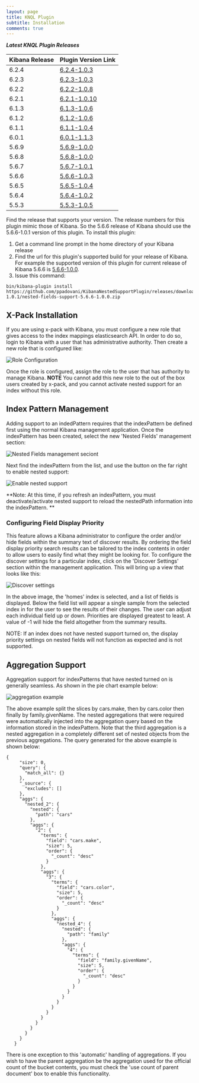 ```yaml
---
layout: page
title: KNQL Plugin
subtitle: Installation
comments: true
---
```


***Latest KNQL Plugin Releases***
<div class="datatable-begin"></div>

|Kibana Release|Plugin Version Link|
|-------|-------|
|6.2.4|[6.2.4-1.0.3](https://github.com/ppadovani/KibanaNestedSupportPlugin/releases/download/6.2.4-1.0.3/nested-fields-support-6.2.4-1.0.3.zip)|
|6.2.3|[6.2.3-1.0.3](https://github.com/ppadovani/KibanaNestedSupportPlugin/releases/download/6.2.3-1.0.3/nested-fields-support-6.2.3-1.0.3.zip)|
|6.2.2|[6.2.2-1.0.8](https://github.com/ppadovani/KibanaNestedSupportPlugin/releases/download/6.2.2-1.0.8/nested-fields-support-6.2.2-1.0.8.zip)|
|6.2.1|[6.2.1-1.0.10](https://github.com/ppadovani/KibanaNestedSupportPlugin/releases/download/6.2.1-1.0.10/nested-fields-support-6.2.1-1.0.10.zip)|
|6.1.3|[6.1.3-1.0.6](https://github.com/ppadovani/KibanaNestedSupportPlugin/releases/download/6.1.3-1.0.6/nested-fields-support-6.1.3-1.0.6.zip)|
|6.1.2|[6.1.2-1.0.6](https://github.com/ppadovani/KibanaNestedSupportPlugin/releases/download/6.1.2-1.0.6/nested-fields-support-6.1.2-1.0.6.zip)|
|6.1.1|[6.1.1-1.0.4](https://github.com/ppadovani/KibanaNestedSupportPlugin/releases/download/6.1.1-1.0.4/nested-fields-support-6.1.1-1.0.4.zip)|
|6.0.1|[6.0.1-1.1.3](https://github.com/ppadovani/KibanaNestedSupportPlugin/releases/download/6.0.1-1.1.3/nested-fields-support-6.0.1-1.1.3.zip)|
|5.6.9|[5.6.9-1.0.0](https://github.com/ppadovani/KibanaNestedSupportPlugin/releases/download/5.6.9-1.0.0/nested-fields-support-5.6.9-1.0.0.zip)|
|5.6.8|[5.6.8-1.0.0](https://github.com/ppadovani/KibanaNestedSupportPlugin/releases/download/5.6.8-1.0.0/nested-fields-support-5.6.8-1.0.0.zip)|
|5.6.7|[5.6.7-1.0.1](https://github.com/ppadovani/KibanaNestedSupportPlugin/releases/download/5.6.7-1.0.1/nested-fields-support-5.6.7-1.0.1.zip)|
|5.6.6|[5.6.6-1.0.3](https://github.com/ppadovani/KibanaNestedSupportPlugin/releases/download/5.6.6-1.0.3/nested-fields-support-5.6.6-1.0.3.zip)|
|5.6.5|[5.6.5-1.0.4](https://github.com/ppadovani/KibanaNestedSupportPlugin/releases/download/5.6.5-1.0.4/nested-fields-support-5.6.5-1.0.4.zip)|
|5.6.4|[5.6.4-1.0.2](https://github.com/ppadovani/KibanaNestedSupportPlugin/releases/download/5.6.4-1.0.2/nested-fields-support-5.6.4-1.0.2.zip)|
|5.5.3|[5.5.3-1.0.5](https://github.com/ppadovani/KibanaNestedSupportPlugin/releases/download/5.5.3-1.0.5/nested-fields-support-5.5.3-1.0.5.zip)|

<div class="datatable-end"></div>

Find the release that supports your version. The release numbers for this plugin mimic those of Kibana. 
So the 5.6.6 release of Kibana should use the 5.6.6-1.0.1 version of this plugin. 
To install this plugin:

1. Get a command line prompt in the home directory of your Kibana release
2. Find the url for this plugin's supported build for your release of Kibana. 
  For example the supported version of this plugin for current release of 
  Kibana 5.6.6 is [5.6.6-1.0.0](https://github.com/ppadovani/KibanaNestedSupportPlugin/releases/download/5.6.6-1.0.1/nested-fields-support-5.6.6-1.0.0.zip).
3. Issue this command: 
  ~~~
  bin/kibana-plugin install https://github.com/ppadovani/KibanaNestedSupportPlugin/releases/download/5.6.6-1.0.1/nested-fields-support-5.6.6-1.0.0.zip
  ~~~

## X-Pack Installation ##

If you are using x-pack with Kibana, you must configure a new role that gives access 
to the index mappings elasticsearch API. In order to do so, login to Kibana with a
user that has administrative authority. Then create a new role that is configured
like:

![Role Configuration](img/role-configuration.png)

Once the role is configured, assign the role to the user that has authority to
manage Kibana. **NOTE** You cannot add this new role to the out of the box users
created by x-pack, and you cannot activate nested support for an index without 
this role.

## Index Pattern Management ##

Adding support to an indedPattern requires that the indexPattern be defined first using the normal Kibana management
application. Once the indexPattern has been created, select the new 'Nested Fields' management section:

![Nested Fields management seciont](img/nested-management.png)

Next find the indexPattern from the list, and use the button on the far right to enable nested support:

![Enable nested support](img/activate-nested.png)

**Note: At this time, if you refresh an indexPattern, you must deactivate/activate nested support to reload the 
nestedPath information into the indexPattern. **

### Configuring Field Display Priority ###

This feature allows a Kibana administrator to configure the order and/or hide fields within the summary text
of discover results. By ordering the field display priority search results can be tailored to the
index contents in order to allow users to easily find what they might be looking for. To configure the 
discover settings for a particular index, click on the 'Discover Settings' section within the management application.
This will bring up a view that looks like this:

![Discover settings](img/discover-settings.png)

In the above image, the 'homes' index is selected, and a list of fields is displayed. Below the field list
will appear a single sample from the selected index in for the user to see the results of their
changes. The user can adjust each individual field up or down. Priorities are displayed greatest to least.
A value of -1 will hide the field altogether from the summary results.

NOTE: If an index does not have nested support turned on, the display priority settings on nested fields
will not function as expected and is not supported.

## Aggregation Support ##

Aggregation support for indexPatterns that have nested turned on is generally seamless. As shown in the pie chart
example below:

![aggregation example](img/aggregation-example.png)

The above example split the slices by cars.make, then by cars.color then finally by family.givenName. The nested 
aggregations that were required were automatically injected into the aggregation query based on the information
stored in the indexPattern. Note that the third aggregation is a nested aggregation in a completely different
set of nested objects from the previous aggregations. The query generated for the above example is shown below:

~~~
{
     "size": 0,
     "query": {
       "match_all": {}
     },
     "_source": {
       "excludes": []
     },
     "aggs": {
       "nested_2": {
         "nested": {
           "path": "cars"
         },
         "aggs": {
           "2": {
             "terms": {
               "field": "cars.make",
               "size": 5,
               "order": {
                 "_count": "desc"
               }
             },
             "aggs": {
               "3": {
                 "terms": {
                   "field": "cars.color",
                   "size": 5,
                   "order": {
                     "_count": "desc"
                   }
                 },
                 "aggs": {
                   "nested_4": {
                     "nested": {
                       "path": "family"
                     },
                     "aggs": {
                       "4": {
                         "terms": {
                           "field": "family.givenName",
                           "size": 5,
                           "order": {
                             "_count": "desc"
                           }
                         }
                       }
                     }
                   }
                 }
               }
             }
           }
         }
       }
     }
   }
   ~~~

There is one exception to this 'automatic' handling of aggregations. If you wish to have the parent aggregation be the
aggregation used for the official count of the bucket contents, you must check the 'use count of parent document' box
to enable this functionality.
